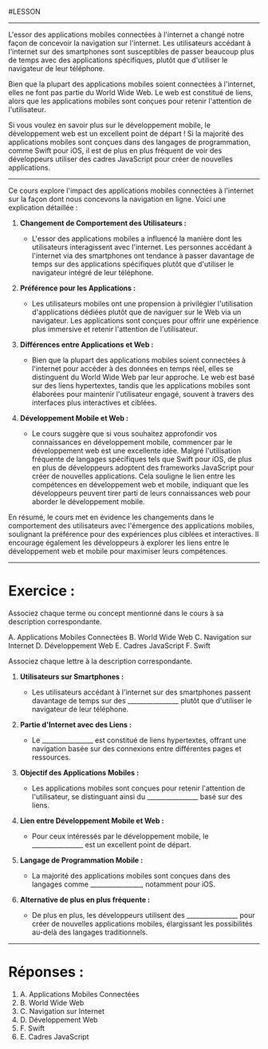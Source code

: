#LESSON 

---
L'essor des applications mobiles connectées à l'internet a changé notre façon de concevoir la navigation sur l'internet. Les utilisateurs accédant à l'internet sur des smartphones sont susceptibles de passer beaucoup plus de temps avec des applications spécifiques, plutôt que d'utiliser le navigateur de leur téléphone.

Bien que la plupart des applications mobiles soient connectées à l'internet, elles ne font pas partie du World Wide Web. Le web est constitué de liens, alors que les applications mobiles sont conçues pour retenir l'attention de l'utilisateur.

Si vous voulez en savoir plus sur le développement mobile, le développement web est un excellent point de départ ! Si la majorité des applications mobiles sont conçues dans des langages de programmation, comme Swift pour iOS, il est de plus en plus fréquent de voir des développeurs utiliser des cadres JavaScript pour créer de nouvelles applications.

---
Ce cours explore l'impact des applications mobiles connectées à l'internet sur la façon dont nous concevons la navigation en ligne. Voici une explication détaillée :

1. **Changement de Comportement des Utilisateurs :**
   - L'essor des applications mobiles a influencé la manière dont les utilisateurs interagissent avec l'internet. Les personnes accédant à l'internet via des smartphones ont tendance à passer davantage de temps sur des applications spécifiques plutôt que d'utiliser le navigateur intégré de leur téléphone.

2. **Préférence pour les Applications :**
   - Les utilisateurs mobiles ont une propension à privilégier l'utilisation d'applications dédiées plutôt que de naviguer sur le Web via un navigateur. Les applications sont conçues pour offrir une expérience plus immersive et retenir l'attention de l'utilisateur.

3. **Différences entre Applications et Web :**
   - Bien que la plupart des applications mobiles soient connectées à l'internet pour accéder à des données en temps réel, elles se distinguent du World Wide Web par leur approche. Le web est basé sur des liens hypertextes, tandis que les applications mobiles sont élaborées pour maintenir l'utilisateur engagé, souvent à travers des interfaces plus interactives et ciblées.

4. **Développement Mobile et Web :**
   - Le cours suggère que si vous souhaitez approfondir vos connaissances en développement mobile, commencer par le développement web est une excellente idée. Malgré l'utilisation fréquente de langages spécifiques tels que Swift pour iOS, de plus en plus de développeurs adoptent des frameworks JavaScript pour créer de nouvelles applications. Cela souligne le lien entre les compétences en développement web et mobile, indiquant que les développeurs peuvent tirer parti de leurs connaissances web pour aborder le développement mobile.

En résumé, le cours met en évidence les changements dans le comportement des utilisateurs avec l'émergence des applications mobiles, soulignant la préférence pour des expériences plus ciblées et interactives. Il encourage également les développeurs à explorer les liens entre le développement web et mobile pour maximiser leurs compétences.

---
# Exercice :

Associez chaque terme ou concept mentionné dans le cours à sa description correspondante.

A. Applications Mobiles Connectées
B. World Wide Web
C. Navigation sur Internet
D. Développement Web
E. Cadres JavaScript
F. Swift

Associez chaque lettre à la description correspondante.

1. **Utilisateurs sur Smartphones :**
   - Les utilisateurs accédant à l'internet sur des smartphones passent davantage de temps sur des ________________ plutôt que d'utiliser le navigateur de leur téléphone.

2. **Partie d'Internet avec des Liens :**
   - Le ________________ est constitué de liens hypertextes, offrant une navigation basée sur des connexions entre différentes pages et ressources.

3. **Objectif des Applications Mobiles :**
   - Les applications mobiles sont conçues pour retenir l'attention de l'utilisateur, se distinguant ainsi du ________________ basé sur des liens.

4. **Lien entre Développement Mobile et Web :**
   - Pour ceux intéressés par le développement mobile, le ________________ est un excellent point de départ.

5. **Langage de Programmation Mobile :**
   - La majorité des applications mobiles sont conçues dans des langages comme ________________, notamment pour iOS.

6. **Alternative de plus en plus fréquente :**
   - De plus en plus, les développeurs utilisent des ________________ pour créer de nouvelles applications mobiles, élargissant les possibilités au-delà des langages traditionnels.

---
# Réponses :

1. A. Applications Mobiles Connectées
2. B. World Wide Web
3. C. Navigation sur Internet
4. D. Développement Web
5. F. Swift
6. E. Cadres JavaScript